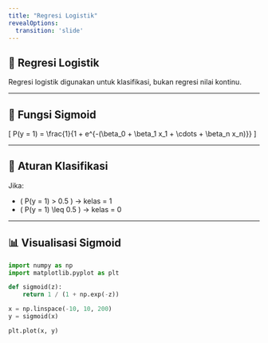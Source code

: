 ```yaml
---
title: "Regresi Logistik"
revealOptions:
  transition: 'slide'
---
```


## 🤖 Regresi Logistik

Regresi logistik digunakan untuk klasifikasi, bukan regresi nilai kontinu.

---

## 📐 Fungsi Sigmoid

\[
P(y = 1) = \frac{1}{1 + e^{-(\beta_0 + \beta_1 x_1 + \cdots + \beta_n x_n)}}
\]

---

## 🧠 Aturan Klasifikasi

Jika:

- \( P(y = 1) > 0.5 \) → kelas = 1  
- \( P(y = 1) \leq 0.5 \) → kelas = 0

---

## 📊 Visualisasi Sigmoid

```python
import numpy as np
import matplotlib.pyplot as plt

def sigmoid(z):
    return 1 / (1 + np.exp(-z))

x = np.linspace(-10, 10, 200)
y = sigmoid(x)

plt.plot(x, y)
